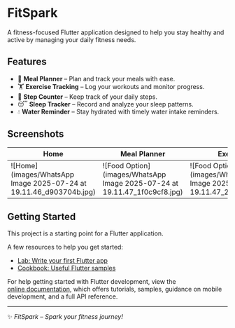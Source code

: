 # FitSpark

A fitness-focused Flutter application designed to help you stay healthy and active by managing your daily fitness needs.

## Features

- 🥗 **Meal Planner** – Plan and track your meals with ease.  
- 🏋️ **Exercise Tracking** – Log your workouts and monitor progress.  
- 🚶 **Step Counter** – Keep track of your daily steps.  
- 😴 **Sleep Tracker** – Record and analyze your sleep patterns.  
- 💧 **Water Reminder** – Stay hydrated with timely water intake reminders.  

## Screenshots

| Home | Meal Planner | Exercise | Sleep | Water |
|------|--------------|----------|-------|-------|
| ![Home](images/WhatsApp Image 2025-07-24 at 19.11.46_d903704b.jpg) | ![Food Option](images/WhatsApp Image 2025-07-24 at 19.11.47_1f0c9cf8.jpg) | ![Food Option](images/WhatsApp Image 2025-07-24 at 19.11.47_2a415955.jpg) | ![Search bar](images/WhatsApp Image 2025-07-24 at 19.11.47_b65b58b7.jpg) | ![Meal Planner](images/WhatsApp Image 2025-07-24 at 19.11.48_61626168.jpg) | ![Chat bot](images/WhatsApp Image 2025-07-24 at 19.11.48_8af13c5b.jpg) |                                               ![Exercise](images/WhatsApp Image 2025-07-24 at 19.11.49_9ea3751d.jpg) | [Steps Counter] (images/WhatsApp Image 2025-07-24 at 19.11.49_d3258b6c.jpg) |

## Getting Started

This project is a starting point for a Flutter application.

A few resources to help you get started:

- [Lab: Write your first Flutter app](https://docs.flutter.dev/get-started/codelab)  
- [Cookbook: Useful Flutter samples](https://docs.flutter.dev/cookbook)  

For help getting started with Flutter development, view the  
[online documentation](https://docs.flutter.dev/), which offers tutorials, samples, guidance on mobile development, and a full API reference.  

---

✨ *FitSpark – Spark your fitness journey!*
